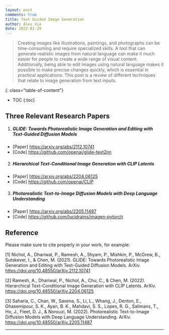 ```yaml
---
layout: post
comments: true
title: Text Guided Image Generation
author: Alex Xia
date: 2022-01-29
---
```



> Creating images like illustrations, paintings, and photographs can be time-consuming and require specialized skills. A tool that can generate realistic images from natural language can make it much easier for people to create a wide range of visual content. Additionally, being able to edit images using natural language makes it possible to make precise changes quickly, which is essential in practical applications. This post is a review of different techniques that relate to image generation from text inputs.


<!--more-->
{: class="table-of-content"}
* TOC
{:toc}

## Three Relevant Research Papers
1. ##### GLIDE: Towards Photorealistic Image Generation and Editing with Text-Guided Diffusion Models
  - [Paper] https://arxiv.org/abs/2112.10741
  - [Code] https://github.com/openai/glide-text2im
2. ##### Hierarchical Text-Conditional Image Generation with CLIP Latents
  - [Paper] https://arxiv.org/abs/2204.06125
  - [Code] https://github.com/openai/CLIP
3. ##### Photorealistic Text-to-Image Diffusion Models with Deep Language Understanding
  - [Paper] https://arxiv.org/abs/2205.11487 
  - [Code] https://github.com/lucidrains/imagen-pytorch

## Reference
Please make sure to cite properly in your work, for example:

[1] Nichol, A., Dhariwal, P., Ramesh, A., Shyam, P., Mishkin, P., McGrew, B., Sutskever, I., & Chen, M. (2021). GLIDE: Towards Photorealistic Image Generation and Editing with Text-Guided Diffusion Models. ArXiv. https://doi.org/10.48550/arXiv.2112.10741

[2] Ramesh, A., Dhariwal, P., Nichol, A., Chu, C., & Chen, M. (2022). Hierarchical Text-Conditional Image Generation with CLIP Latents. ArXiv. https://doi.org/10.48550/arXiv.2204.06125

[3] Saharia, C., Chan, W., Saxena, S., Li, L., Whang, J., Denton, E., Ghasemipour, S. K., Ayan, B. K., Mahdavi, S. S., Lopes, R. G., Salimans, T., Ho, J., Fleet, D. J., & Norouzi, M. (2022). Photorealistic Text-to-Image Diffusion Models with Deep Language Understanding. ArXiv. https://doi.org/10.48550/arXiv.2205.11487

---
